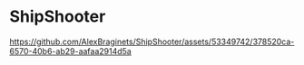 # ShipShooter



https://github.com/AlexBraginets/ShipShooter/assets/53349742/378520ca-6570-40b6-ab29-aafaa2914d5a

